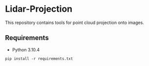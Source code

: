 # Lidar-Projection

This repository contains tools for point cloud projection onto images.

## Requirements
 - Python 3.10.4

```
pip install -r requirements.txt
```